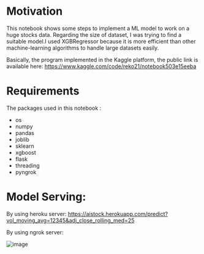 # Motivation
This notebook shows some steps to implement a ML model to work on a huge stocks data. Regarding the size of dataset, I was trying to find a suitable model.I used XGBRegressor because it is more efficient than other machine-learning algorithms to handle large datasets easily. 

Basically, the program implemented in the Kaggle platform, the public link is available here:
https://www.kaggle.com/code/reko21/notebook503e15eeba

# Requirements
The packages used in this notebook :  

* os
* numpy
* pandas
* joblib
* sklearn
* xgboost
* flask
* threading
* pyngrok


# Model Serving:

By using heroku server:
https://aistock.herokuapp.com/predict?vol_moving_avg=12345&adj_close_rolling_med=25




By using ngrok server:

![image](https://user-images.githubusercontent.com/11020050/235978329-5a03a8a4-8c59-41aa-a106-c5a073881d5c.png)

